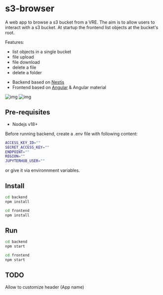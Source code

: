 # s3-browser

A web app to browse a s3 bucket from a VRE.
The aim is to allow users to interact with a s3 bucket.
At startup the frontend list objects at the bucket's root.

Features:
- list objects in a single bucket
- file upload
- file download
- delete a file
- delete a folder

* Backend based on [Nestjs](https://docs.nestjs.com/)
* Frontend based on [Angular](https://v17.angular.io/docs) & Angular material

![img](./screenshot-1.png)
![img](./screenshot-2.png)

## Pre-requisites

* Nodejs v18+

Before running backend, create a .env file with following content:

```bash
ACCESS_KEY_ID=""
SECRET_ACCESS_KEY=""
ENDPOINT=""
REGION=""
JUPYTERHUB_USER=""
```

or give it via environnment variables.

## Install

```bash
cd backend
npm install
```

```bash
cd frontend
npm install
```

## Run

```bash
cd backend
npm start
```

```bash
cd frontend
npm start
```

## TODO

Allow to customize header (App name)
